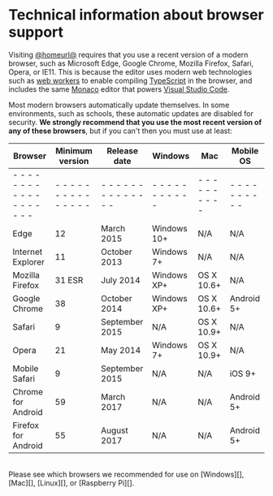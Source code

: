 # Technical information about browser support

Visiting [@homeurl@][] requires that you use a recent version of a modern
browser, such as Microsoft Edge, Google Chrome, Mozilla Firefox, Safari, Opera,
or IE11.  This is because the editor uses modern web technologies such as [web
workers][] to enable compiling [TypeScript][] in the browser, and includes the
same [Monaco][] editor that powers [Visual Studio Code][].

[@homeurl@]: @homeurl@
[web workers]: http://www.w3.org/TR/workers/
[typescript]: http://www.typescriptlang.org
[monaco]: https://microsoft.github.io/monaco-editor/
[visual studio code]: http://code.visualstudio.com

Most modern browsers automatically update themselves. In some environments,
such as schools, these automatic updates are disabled for security. **We
strongly recommend that you use the most recent version of any of these
browsers**, but if you can't then you must use at least:

| Browser             | Minimum version | Release date   | Windows     | Mac        | Mobile OS  |
| ------------------- | --------------- | -------------- | ----------- | ---------- | ---------- |
| - - - - - - - - - - - - - - - - - - - | - - - - - - - - - - - - - - - | - - - - - - - - - - - - - - | - - - - - - - - - - - | - - - - - - - - - - | - - - - - - - - - - |
| Edge                | 12              | March 2015     | Windows 10+ | N/A        | N/A        |
| Internet Explorer   | 11              | October 2013   | Windows 7+  | N/A        | N/A        |
| Mozilla Firefox     | 31 ESR          | July 2014      | Windows XP+ | OS X 10.6+ | N/A        |
| Google Chrome       | 38              | October 2014   | Windows XP+ | OS X 10.6+ | Android 5+ |
| Safari              | 9               | September 2015 | N/A         | OS X 10.9+ | N/A        |
| Opera               | 21              | May 2014       | Windows 7+  | OS X 10.9+ | N/A        |
| Mobile Safari       | 9               | September 2015 | N/A         | N/A        | iOS 9+     |
| Chrome for Android  | 59              | March 2017     | N/A         | N/A        | Android 5+ |
| Firefox for Android | 55              | August 2017    | N/A         | N/A        | Android 5+ |

<br/>
Please see which browsers we recommended for use on [Windows][],
[Mac][], [Linux][], or [Raspberry Pi][].

[Windows]: /browsers/windows
[Mac]: /browsers/mac
[Linux]: /browsers/linux
[Raspberry Pi]: /raspberry-pi
